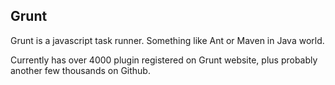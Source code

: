 ##  Grunt

Grunt is a javascript task runner. Something like Ant or Maven in Java world.

Currently has over 4000 plugin registered on Grunt website, plus probably another few thousands on Github.
